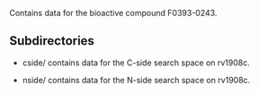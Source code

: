 Contains data for the bioactive compound F0393-0243.

## Subdirectories

- cside/ contains data for the C-side search space on rv1908c.

- nside/ contains data for the N-side search space on rv1908c.

